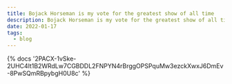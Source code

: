 ```yaml
---
title: Bojack Horseman is my vote for the greatest show of all time
description: Bojack Horseman is my vote for the greatest show of all time
date: 2022-01-17
tags:
  - blog
---
```

<body style="margin:0">
{% docs '2PACX-1vSke-2UHC4lt1B2WRdLw7CGBDDL2FNPYN4rBrggOPSPquMw3ezckXwxJ6DmEv-8PwSQmRBpybgH0U8c' %}